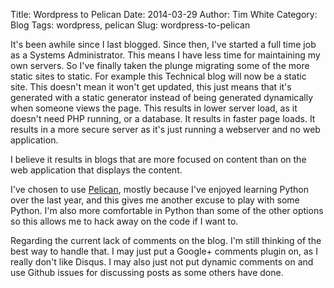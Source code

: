 Title: Wordpress to Pelican
Date: 2014-03-29
Author: Tim White
Category: Blog
Tags: wordpress, pelican
Slug: wordpress-to-pelican

It's been awhile since I last blogged. Since then, I've started a full time job
as a Systems Administrator. This means I have less time for maintaining my own
servers. So I've finally taken the plunge migrating some of the more static
sites to static. For example this Technical blog will now be a static site. 
This doesn't mean it won't get updated, this just means that it's generated with
a static generator instead of being generated dynamically when someone views the
page. This results in lower server load, as it doesn't need PHP running, or a 
database. It results in faster page loads. It results in a more secure server as
it's just running a webserver and no web application.

I believe it results in blogs that are more focused on content than on the web
application that displays the content.

I've chosen to use [Pelican](https://github.com/getpelican/pelican), mostly
because I've enjoyed learning Python over the last year, and this gives me 
another excuse to play with some Python. I'm also more comfortable in Python than
some of the other options so this allows me to hack away on the code if I want to.

Regarding the current lack of comments on the blog. I'm still thinking of the best
way to handle that. I may just put a Google+ comments plugin on, as I really
don't like Disqus. I may also just not put dynamic comments on and use Github issues
for discussing posts as some others have done.
